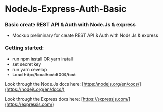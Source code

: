 # NodeJs-Express-Auth-Basic
### Basic create REST API & Auth with Node.Js & express 
  * Mockup preliminary for create REST API & Auth with Node.Js & express 
### Getting started:
  * run npm install OR yarn install
 *  set  secret key
  * run yarn develop
  * Load http://localhost:5000/test

Look through the Node.Js docs here: [https://nodejs.org/en/docs/](https://nodejs.org/en/docs/)

Look through the Express docs here: [https://expressjs.com/](https://expressjs.com/)

